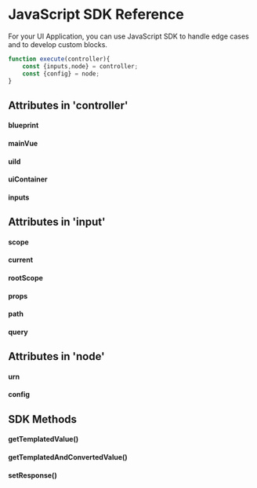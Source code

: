 # JavaScript SDK Reference

For your UI Application, you can use JavaScript SDK to handle edge cases and to develop custom blocks. 

```javascript
function execute(controller){
	const {inputs,node} = controller;
	const {config} = node;
}
```

## Attributes in 'controller'

#### blueprint
#### mainVue
#### uiId
#### uiContainer
#### inputs

## Attributes in 'input'

#### scope
#### current
#### rootScope
#### props
#### path
#### query

## Attributes in 'node'

#### urn
#### config

## SDK Methods

#### getTemplatedValue()
#### getTemplatedAndConvertedValue()
#### setResponse()
